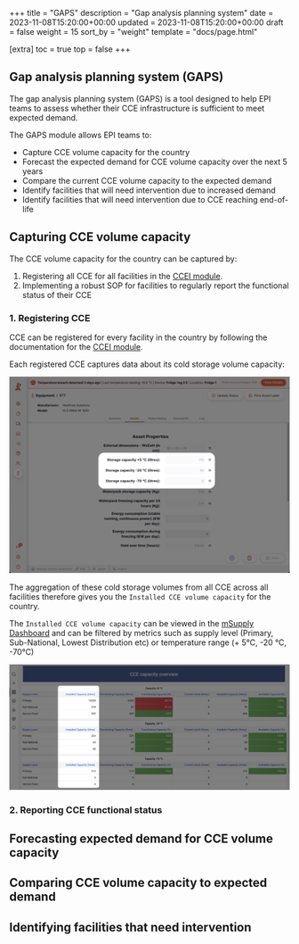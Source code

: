 +++
title = "GAPS"
description = "Gap analysis planning system"
date = 2023-11-08T15:20:00+00:00
updated = 2023-11-08T15:20:00+00:00
draft = false
weight = 15
sort_by = "weight"
template = "docs/page.html"

[extra]
toc = true
top = false
+++

## Gap analysis planning system (GAPS)

The gap analysis planning system (GAPS) is a tool designed to help EPI teams to assess whether their CCE infrastructure is sufficient to meet expected demand.

The GAPS module allows EPI teams to: 
- Capture CCE volume capacity for the country
- Forecast the expected demand for CCE volume capacity over the next 5 years
- Compare the current CCE volume capacity to the expected demand
- Identify facilities that will need intervention due to increased demand
- Identify facilities that will need intervention due to CCE reaching end-of-life

## Capturing CCE volume capacity

The CCE volume capacity for the country can be captured by:
1. Registering all CCE for all facilities in the [CCEI module](/docs/coldchain/equipment/). 
2. Implementing a robust SOP for facilities to regularly report the functional status of their CCE 
### 1. Registering CCE

CCE can be registered for every facility in the country by following the documentation for the [CCEI module](/docs/coldchain/equipment/). 

Each registered CCE captures data about its cold storage volume capacity:  

![](images/CCE_storage_capacity.png)

The aggregation of these cold storage volumes from all CCE across all facilities therefore gives you the `Installed CCE volume capacity` for the country. 

The `Installed CCE volume capacity` can be viewed in the [mSupply Dashboard](/dashboard/introduction) and can be filtered by metrics such as supply level (Primary, Sub-National, Lowest Distribution etc) or temperature range (+ 5°C, -20 °C, -70°C)

![](images/CCE_installed_volume_capacity.png)
### 2. Reporting CCE functional status
## Forecasting expected demand for CCE volume capacity

## Comparing CCE volume capacity to expected demand

## Identifying facilities that need intervention
